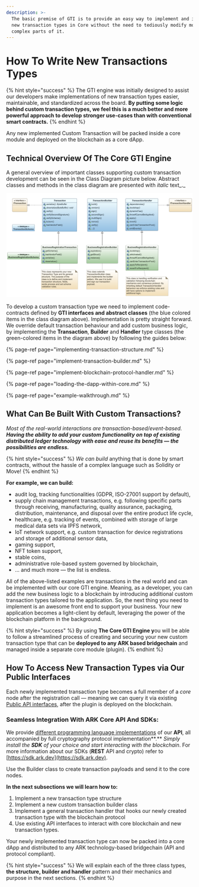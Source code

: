 ```yaml
---
description: >-
  The basic premise of GTI is to provide an easy way to implement and include
  new transaction types in Core without the need to tediously modify more
  complex parts of it.
---
```


# How To Write New Transactions Types

{% hint style="success" %}
The GTI engine was initially designed to assist our developers make implementations of new transaction types easier, maintainable, and standardized across the board. **By putting some logic behind custom transaction types, we feel this is a much better and more powerful approach to develop stronger use-cases than with conventional smart contracts.**
{% endhint %}

Any new implemented Custom Transaction will be packed inside a core module and deployed on the blockchain as a core dApp.

## Technical Overview Of The Core GTI Engine

A general overview of important classes supporting custom transaction development can be seen in the Class Diagram picture below. Abstract classes and methods in the class diagram are presented with _italic_ text_._

![The Core GTI Engine Class Diagram Excerpt](../../.gitbook/assets/1p9ngvtokkzqa6exfxw3hugmhxx2-s463snx.png)

To develop a custom transaction type we need to implement code-contracts defined by **GTI interfaces and abstract classes** \(the blue colored items in the class diagram above\). Implementation is pretty straight forward. We override default transaction behaviour and add custom business logic, by implementing the **Transaction**, **Builder** and **Handler** type classes \(the green-colored items in the diagram above\) by following the guides below:

{% page-ref page="implementing-transaction-structure.md" %}

{% page-ref page="implement-transaction-builder.md" %}

{% page-ref page="implement-blockchain-protocol-handler.md" %}

{% page-ref page="loading-the-dapp-within-core.md" %}

{% page-ref page="example-walkthrough.md" %}

## What Can Be Built With Custom Transactions?

_Most of the real-world interactions are transaction-based/event-based. **Having the ability to add your custom functionality on top of existing distributed ledger technology with ease and reuse its benefits — the possibilities are endless.**_

{% hint style="success" %}
_We can build_ anything that is done by smart contracts, without the hassle of a complex language such as Solidity or Move!
{% endhint %}

**For example, we can build:**

* audit log, tracking functionalities \(GDPR, ISO-27001 support by default\),
* supply chain management transactions, e.g. following specific parts through receiving, manufacturing, quality assurance, packaging, distribution, maintenance, and disposal over the entire product life cycle,
* healthcare, e.g. tracking of events, combined with storage of large medical data sets via IPFS network,
* IoT network support, e.g. custom transaction for device registrations and storage of additional sensor data,
* gaming support,
* NFT token support,
* stable coins, 
* administrative role-based system governed by blockchain,
* … and much more — the list is endless.

All of the above-listed examples are transactions in the real world and can be implemented with our core GTI engine. Meaning, as a developer, you can add the new business logic to a blockchain by introducing additional custom transaction types tailored to the application. So, the next thing you need to implement is an awesome front end to support your business. Your new application becomes a light-client by default, leveraging the power of the blockchain platform in the background.

{% hint style="success" %}
By using **The Core GTI Engine y**ou will be able to follow a streamlined process of creating and securing your new custom transaction type that can be **deployed to any ARK based bridgechain** and managed inside a separate core module \(plugin\).
{% endhint %}

## How To Access New Transaction Types via Our Public Interfaces

Each newly implemented transaction type becomes a full member of a _core_ node after the registration call — meaning we can query it via existing [Public API interfaces](https://api.ark.dev), after the plugin is deployed on the blockchain.

### **Seamless Integration With ARK Core API And SDKs:**

We provide [different programming language implementations](https://sdk.ark.dev) of our **API**, all accompanied by full cryptography protocol implementation**.** _Simply install the **SDK** of your choice and start interacting with the blockchain_. For more information about our SDKs \(**REST** API and crypto\) refer to [https://sdk.ark.dev](https://sdk.ark.dev).

Use the Builder class to create transaction payloads and send it to the core nodes.

**In the next subsections we will learn how to:**

1. Implement a new transaction type structure
2. Implement a new custom transaction builder class
3. Implement a general transaction handler that hooks our newly created transaction type with the blockchain protocol
4. Use existing API interfaces to interact with core blockchain and new transaction types.

Your newly implemented transaction type can now be packed into a core dApp  and distributed to any ARK technology-based bridgechain \(API and protocol compliant\).

{% hint style="success" %}
We will explain each of the three class types, **the structure, builder and handler** pattern and their mechanics and purpose in the next sections.
{% endhint %}


